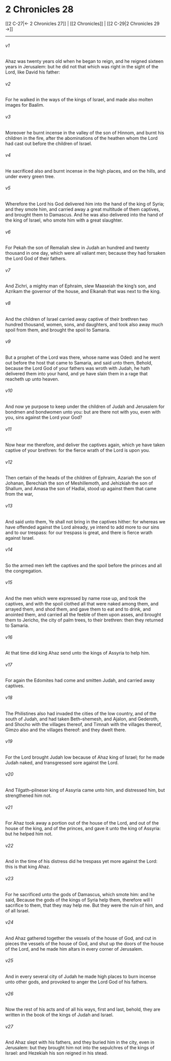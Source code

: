 # 2 Chronicles 28

[[2 C-27|← 2 Chronicles 27]] | [[2 Chronicles]] | [[2 C-29|2 Chronicles 29 →]]
***

###### v1
Ahaz was twenty years old when he began to reign, and he reigned sixteen years in Jerusalem: but he did not that which was right in the sight of the Lord, like David his father:
###### v2
For he walked in the ways of the kings of Israel, and made also molten images for Baalim.
###### v3
Moreover he burnt incense in the valley of the son of Hinnom, and burnt his children in the fire, after the abominations of the heathen whom the Lord had cast out before the children of Israel.
###### v4
He sacrificed also and burnt incense in the high places, and on the hills, and under every green tree.
###### v5
Wherefore the Lord his God delivered him into the hand of the king of Syria; and they smote him, and carried away a great multitude of them captives, and brought them to Damascus. And he was also delivered into the hand of the king of Israel, who smote him with a great slaughter.
###### v6
For Pekah the son of Remaliah slew in Judah an hundred and twenty thousand in one day, which were all valiant men; because they had forsaken the Lord God of their fathers.
###### v7
And Zichri, a mighty man of Ephraim, slew Maaseiah the king’s son, and Azrikam the governor of the house, and Elkanah that was next to the king.
###### v8
And the children of Israel carried away captive of their brethren two hundred thousand, women, sons, and daughters, and took also away much spoil from them, and brought the spoil to Samaria.
###### v9
But a prophet of the Lord was there, whose name was Oded: and he went out before the host that came to Samaria, and said unto them, Behold, because the Lord God of your fathers was wroth with Judah, he hath delivered them into your hand, and ye have slain them in a rage that reacheth up unto heaven.
###### v10
And now ye purpose to keep under the children of Judah and Jerusalem for bondmen and bondwomen unto you: but are there not with you, even with you, sins against the Lord your God?
###### v11
Now hear me therefore, and deliver the captives again, which ye have taken captive of your brethren: for the fierce wrath of the Lord is upon you.
###### v12
Then certain of the heads of the children of Ephraim, Azariah the son of Johanan, Berechiah the son of Meshillemoth, and Jehizkiah the son of Shallum, and Amasa the son of Hadlai, stood up against them that came from the war,
###### v13
And said unto them, Ye shall not bring in the captives hither: for whereas we have offended against the Lord already, ye intend to add more to our sins and to our trespass: for our trespass is great, and there is fierce wrath against Israel.
###### v14
So the armed men left the captives and the spoil before the princes and all the congregation.
###### v15
And the men which were expressed by name rose up, and took the captives, and with the spoil clothed all that were naked among them, and arrayed them, and shod them, and gave them to eat and to drink, and anointed them, and carried all the feeble of them upon asses, and brought them to Jericho, the city of palm trees, to their brethren: then they returned to Samaria.
###### v16
At that time did king Ahaz send unto the kings of Assyria to help him.
###### v17
For again the Edomites had come and smitten Judah, and carried away captives.
###### v18
The Philistines also had invaded the cities of the low country, and of the south of Judah, and had taken Beth–shemesh, and Ajalon, and Gederoth, and Shocho with the villages thereof, and Timnah with the villages thereof, Gimzo also and the villages thereof: and they dwelt there.
###### v19
For the Lord brought Judah low because of Ahaz king of Israel; for he made Judah naked, and transgressed sore against the Lord.
###### v20
And Tilgath–pilneser king of Assyria came unto him, and distressed him, but strengthened him not.
###### v21
For Ahaz took away a portion out of the house of the Lord, and out of the house of the king, and of the princes, and gave it unto the king of Assyria: but he helped him not.
###### v22
And in the time of his distress did he trespass yet more against the Lord: this is that king Ahaz.
###### v23
For he sacrificed unto the gods of Damascus, which smote him: and he said, Because the gods of the kings of Syria help them, therefore will I sacrifice to them, that they may help me. But they were the ruin of him, and of all Israel.
###### v24
And Ahaz gathered together the vessels of the house of God, and cut in pieces the vessels of the house of God, and shut up the doors of the house of the Lord, and he made him altars in every corner of Jerusalem.
###### v25
And in every several city of Judah he made high places to burn incense unto other gods, and provoked to anger the Lord God of his fathers.
###### v26
Now the rest of his acts and of all his ways, first and last, behold, they are written in the book of the kings of Judah and Israel.
###### v27
And Ahaz slept with his fathers, and they buried him in the city, even in Jerusalem: but they brought him not into the sepulchres of the kings of Israel: and Hezekiah his son reigned in his stead. 
